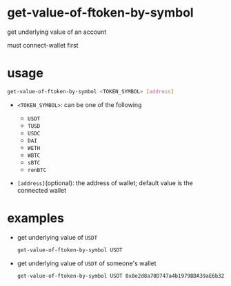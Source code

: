# get-value-of-ftoken-by-symbol

get underlying value of an account

must connect-wallet first

# usage

```sh
get-value-of-ftoken-by-symbol <TOKEN_SYMBOL> [address]
```

- `<TOKEN_SYMBOL>`: can be one of the following
    - `USDT`
    - `TUSD`
    - `USDC`
    - `DAI`
    - `WETH`
    - `WBTC`
    - `sBTC`
    - `renBTC`

- `[address]`(optional): the address of wallet; default value is the connected wallet

# examples

- get underlying value of `USDT`

    ```sh
    get-value-of-ftoken-by-symbol USDT 
    ```

- get underlying value of `USDT` of someone's wallet

    ```sh
    get-value-of-ftoken-by-symbol USDT 0x8e2d8a70D747a4b1979BDA39aE6b3260F77b0e23(this is an invalid address,for reference only )
    ```

